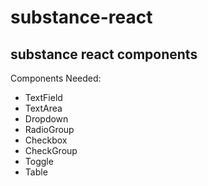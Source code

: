 # substance-react 

## substance react components

Components Needed:
- TextField
- TextArea
- Dropdown
- RadioGroup
- Checkbox
- CheckGroup
- Toggle 
- Table




